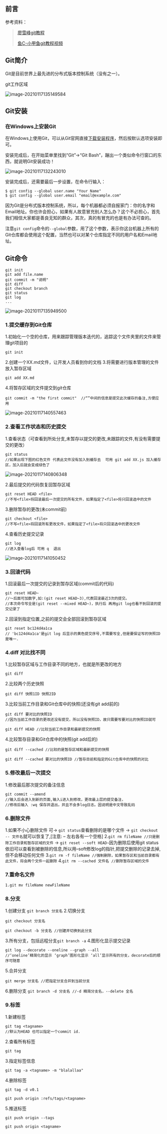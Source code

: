 ## 前言

参考资料：

>[廖雪峰git教程](https://www.liaoxuefeng.com/wiki/896043488029600)
>
>[鱼C-小甲鱼git教程视频](https://www.bilibili.com/video/BV1bs411N7ny?from=search&seid=3395503626604857200)

## Git简介

Git是目前世界上最先进的分布式版本控制系统（没有之一）。

git工作区域

![image-20210117135149584](https://cdn.jsdelivr.net/gh/xiqisz/xiqisz-images/Typora/20210117135331.png)

## Git安装

### 在Windows上安装Git

在Windows上使用Git，可以从Git官网直接[下载安装程序](https://git-scm.com/downloads)，然后按默认选项安装即可。

安装完成后，在开始菜单里找到“Git”->“Git Bash”，蹦出一个类似命令行窗口的东西，就说明Git安装成功！

![image-20210117132243010](https://cdn.jsdelivr.net/gh/xiqisz/xiqisz-images/Typora/20210117134543.png)

安装完成后，还需要最后一步设置，在命令行输入：

```
$ git config --global user.name "Your Name"
$ git config --global user.email "email@example.com"
```

因为Git是分布式版本控制系统，所以，每个机器都必须自报家门：你的名字和Email地址。你也许会担心，如果有人故意冒充别人怎么办？这个不必担心，首先我们相信大家都是善良无知的群众，其次，真的有冒充的也是有办法可查的。

注意`git config`命令的`--global`参数，用了这个参数，表示你这台机器上所有的Git仓库都会使用这个配置，当然也可以对某个仓库指定不同的用户名和Email地址。

## Git命令

```
git init
git add file.name
git commit -m "说明"
git diff
git checkout branch
git status
git log
...
```

![image-20210117135949500](https://cdn.jsdelivr.net/gh/xiqisz/xiqisz-images/Typora/20210117135949.png)



### 1.提交缓存到Git仓库

1.初始化一个空的仓库，用来跟踪管理版本迭代的，追踪这个文件夹里的文件来管理git项目的

```
git init
```

2.创建一个XX.md文件，让开发人员看到你的文档
3.将需要进行版本管理的文件放入暂存区域

```
git add XX.md
```

4.将暂存区域的文件提交到git仓库

```
git commit -m "the first commit"  //“”中间的信息是提交此次缓存的备注,方便应用
```

![image-20210117140557463](https://cdn.jsdelivr.net/gh/xiqisz/xiqisz-images/Typora/20210117140557.png)

### 2.查看工作状态和历史提交

1.查看状态（可查看到所处分支,未暂存以提交的更改,未跟踪的文件,有没有需要提交的更改）

```
git status 
//如果出现下图的红色文件 代表此文件没有加入到缓存去  可用 git add XX.js 加入缓存区，加入后就会变成绿色了
```

![image-20210117140806348](https://cdn.jsdelivr.net/gh/xiqisz/xiqisz-images/Typora/20210117141011.png)

2.最后提交的代码恢复回暂存区域

```
git reset HEAD <file>  
//不写<file>将回滚最后一次提交的所有文件，如果指定了<file>将只回滚选中的文件
```

3.删除暂存的更改(未commit前)

```
git checkout <file> 
//不写<file>将回滚所有更改文件，如果指定了<file>将只回滚选中的更改文件
```

4.查看历史提交记录

```
git log   
//进入查看log后 可用 q  退出
```

![image-20210117141050452](https://cdn.jsdelivr.net/gh/xiqisz/xiqisz-images/Typora/20210117141050.png)

### 3.回滚代码

1.回滚最后一次提交的记录到暂存区域(commit后的代码)

```
git reset HEAD~   
//～后面可加数字,如:(git reset HEAD~3),代表回滚最近3次的提交。
//本次命令写全是(git reset --mixed HEAD~)，执行后 再用git log也看不到回滚的提交记录了

```

2.回滚到指定位置,之前的提交会全部回滚到暂存区域

```
git reset bc124d4a1ca 
// 'bc124d4a1ca'是git log 后显示的黄色提交序号,不需要写全,但是要保证写的快照ID是唯一.
```

### 4.diff 对比找不同

1.比较暂存区域与工作目录不同的地方，也就是所更改的地方

```
git diff
```

2.比较两个历史快照

```
git diff 快照1ID 快照2ID
```

3.比较当前工作目录和Git仓库中的快照(还没有git add前的)

```
git diff 要对比的快照ID 
//因为当前工作目录的更改还没有提交，所以没有快照ID，故只需要写要对比的快照ID就可
```

```
git diff HEAD //比较当前工作目录和最新提交的快照
```

4.比较暂存目录和Git仓库中的快照(git add后的)

```
git diff --cached //比较的是暂存区域和最新提交的快照
```

```
git diff --cached 要对比的快照ID //暂存目前和指定的Git仓库中的快照的对比
```

### 5.修改最后一次提交

1.修改最后那次提交的备注信息

```
git commit --amend 
//输入后会进入到新的页面,输入i进入到修改，更改最上层的提交备注，
//修改后输入 :wq 保存并退出，并且不会多log日志。因说明是中文导致乱码
```

### 6.删除文件

1.如果不小心删除文件 可-> `git status`查看删除的是哪个文件 -> `git checkout -- 文件名`就可以恢复了,[注意: – 左右各有一个空格]
2.`git rm fileName //只是删除工作目录和暂存区域的文件` -> `git reset --soft HEAD~`因为删除后使用git status 依旧可以查看到被删除的信息,所以用–soft修改log的指针,把提交删除的记录去掉,但不会移动任何文件
3.`git rm -f fileName //强制删除，如果暂存区和当前目录都有此文件，将会两个文件一起删除`
4.`git rm --cached 文件名 //删除暂存区域的文件`

### 7.重命名文件

```
1.git mv fileName newFileName
```

### 8.分支

1.创建分支 `git branch 分支名`
2.切换分支

```
git checkout 分支名 
```

```
git checkout -b 分支名 //创建并切换到此分支
```

3.所有分支，包括远程分支`git branch -a`
4.图形化显示提交记录

```
git log --decorate --oneline --graph --all 
//‘oneline’精简化的显示 ‘graph’图形化显示 ‘all’显示所有的分支，decorate后的顺序可随意
```

5.合并分支

```
git merge 分支名 //把指定分支合并到当前分支
```

6.删除分支 `git branch -d 分支名 //-d 精简分支名，--delete 全名`

### 9.标签

1.新建标签

```
git tag <tagname>
//默认为HEAD 也可以指定一个commit id.
```

2.查看所有标签

```
git tag
```

3.指定标签信息

```
git tag -a <tagname> -m "blalallaa"
```

4.删除标签

```
git tag -d v0.1
```

```
git push origin :refs/tags/<tagname>
```



5.推送标签

```
git push origin --tags
```

```
git push origin <tagname>
```

